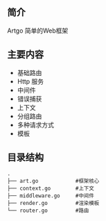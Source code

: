 ## 简介

Artgo 简单的Web框架

## 主要内容

* 基础路由
* Http 服务
* 中间件
* 错误捕获
* 上下文
* 分组路由
* 多种请求方式
* 模板

## 目录结构

```shell
.
├── art.go            #框架核心
├── context.go        #上下文
├── middleware.go     #中间件
├── render.go         #渲染模板
└── router.go         #路由

```